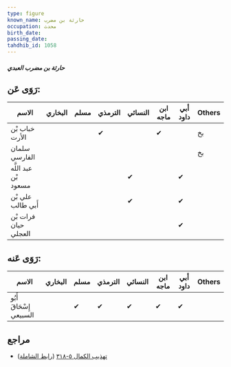 ```yaml
---
type: figure
known_name: حارثة بن مضرب
occupation: محدث
birth_date:
passing_date:
tahdhib_id: 1058
---
```

##### حارثة بن مضرب العبدي

## رَوَى عَن:
| الاسم                | البخاري | مسلم | الترمذي | النسائي | ابن ماجه | أبي داود | Others |
| -------------------- | ------- | ---- | ------- | ------- | -------- | -------- | ------ |
| خباب بْن الأرت       |         |      | ✔       |         | ✔        |          | بخ     |
| سلمان الفارسي        |         |      |         |         |          |          | بخ     |
| عبد اللَّه بْن مسعود |         |      |         | ✔       |          | ✔        |        |
| علي بْن أَبي طالب    |         |      |         | ✔       |          | ✔        |        |
| فرات بْن حيان العجلي |         |      |         |         |          | ✔        |        |
## رَوَى عَنه:
| الاسم                   | البخاري | مسلم | الترمذي | النسائي | ابن ماجه | أبي داود | Others |
| ----------------------- | ------- | ---- | ------- | ------- | -------- | -------- | ------ |
| أَبُو إِسْحَاقَ السبيعي |         | ✔    | ✔       | ✔       | ✔        | ✔        |        |
## مراجع
- [تهذيب الكمال ٥-٣١٨](obsidian://open?vault=Tahdhib-al-Kamal&file=Figures/١٠٥٨-حارثة%20بن%20مضرب%20العبدي) ([رابط الشاملة](https://shamela.ws/book/3722/2396))
